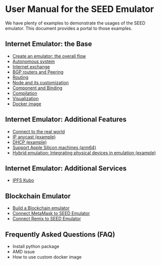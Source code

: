 # User Manual for the SEED Emulator

We have plenty of examples to demonstrate the usages of the SEED emulator.
This document provides a portal to those examples.


## Internet Emulator: the Base

  - [Create an emulator: the overall flow](./overall_flow.md)
  - [Autonomous system](./as.md)
  - [Internet exchange](./internet_exchange.md)
  - [BGP routers and Peering](./bgp.md) 
  - [Routing](./routing.md) 
  - [Node and its customization](./node.md)
  - [Component and Binding](./component.md) 
  - [Compilation](./compiler.md) 
  - [Visualization](./visualization.md)
  - [Docker image](./docker.md)


## Internet Emulator: Additional Features

  - [Connect to the real world](./bgp.md#connect-to-realworld)
  - [IP anycast (example)](../../examples/B03-ip-anycast/)
  - [DHCP (example)](../../examples/B10-dhcp/)
  - [Support Apple Silicon machines (arm64)](./docker.md#platform)
  - [Hybrid emulation: Integrating physical devices in emulation (example)](../../examples/C03-bring-your-own-internet/)


## Internet Emulator: Additional Services
  - [IPFS Kubo](./kubo.md)


## Blockchain Emulator
  
  - [Build a Blockchain emulator](../../examples/B06-blockchain/)
  - [Connect MetaMask to SEED Emulator](https://github.com/seed-labs/seed-labs/blob/master/manuals/emulator/metamask.md)
  - [Connect Remix to SEED Emulator](https://github.com/seed-labs/seed-labs/blob/master/manuals/emulator/remix.md)


## Frequently Asked Questions (FAQ)

  - Install python package
  - AMD issue
  - How to use custom docker image

